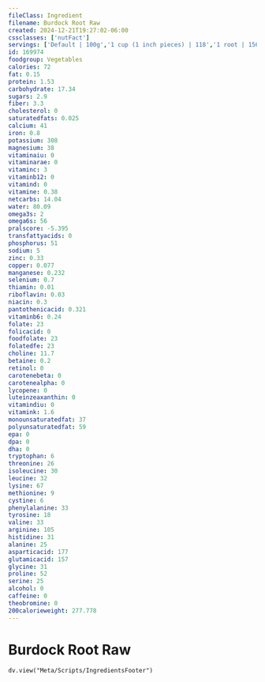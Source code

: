 ```yaml
---
fileClass: Ingredient
filename: Burdock Root Raw
created: 2024-12-21T19:27:02-06:00
cssclasses: ['nutFact']
servings: ['Default | 100g','1 cup (1 inch pieces) | 118','1 root | 156']
id: 169974
foodgroup: Vegetables
calories: 72
fat: 0.15
protein: 1.53
carbohydrate: 17.34
sugars: 2.9
fiber: 3.3
cholesterol: 0
saturatedfats: 0.025
calcium: 41
iron: 0.8
potassium: 308
magnesium: 38
vitaminaiu: 0
vitaminarae: 0
vitaminc: 3
vitaminb12: 0
vitamind: 0
vitamine: 0.38
netcarbs: 14.04
water: 80.09
omega3s: 2
omega6s: 56
pralscore: -5.395
transfattyacids: 0
phosphorus: 51
sodium: 5
zinc: 0.33
copper: 0.077
manganese: 0.232
selenium: 0.7
thiamin: 0.01
riboflavin: 0.03
niacin: 0.3
pantothenicacid: 0.321
vitaminb6: 0.24
folate: 23
folicacid: 0
foodfolate: 23
folatedfe: 23
choline: 11.7
betaine: 0.2
retinol: 0
carotenebeta: 0
carotenealpha: 0
lycopene: 0
luteinzeaxanthin: 0
vitamindiu: 0
vitamink: 1.6
monounsaturatedfat: 37
polyunsaturatedfat: 59
epa: 0
dpa: 0
dha: 0
tryptophan: 6
threonine: 26
isoleucine: 30
leucine: 32
lysine: 67
methionine: 9
cystine: 6
phenylalanine: 33
tyrosine: 18
valine: 33
arginine: 105
histidine: 31
alanine: 25
asparticacid: 177
glutamicacid: 157
glycine: 31
proline: 52
serine: 25
alcohol: 0
caffeine: 0
theobromine: 0
200calorieweight: 277.778
---
```


# Burdock Root Raw

```dataviewjs
dv.view("Meta/Scripts/IngredientsFooter")
```